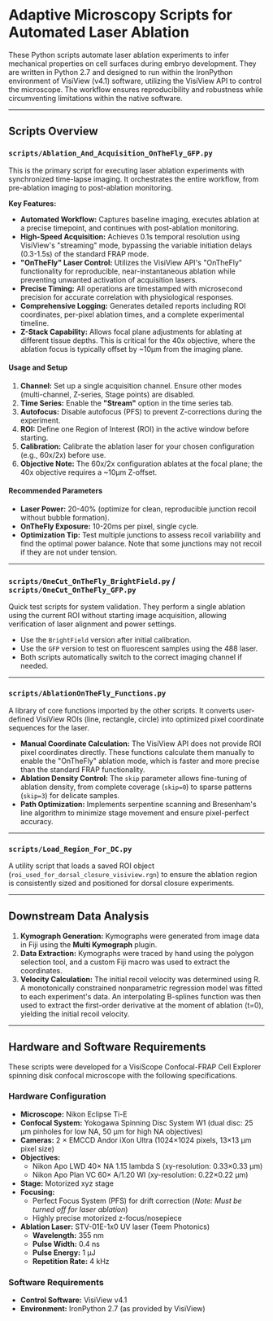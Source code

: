 # Adaptive Microscopy Scripts for Automated Laser Ablation

These Python scripts automate laser ablation experiments to infer mechanical properties on cell surfaces during embryo development. They are written in Python 2.7 and designed to run within the IronPython environment of VisiView (v4.1) software, utilizing the VisiView API to control the microscope. The workflow ensures reproducibility and robustness while circumventing limitations within the native software.

---

## Scripts Overview

### `scripts/Ablation_And_Acquisition_OnTheFly_GFP.py`
This is the primary script for executing laser ablation experiments with synchronized time-lapse imaging. It orchestrates the entire workflow, from pre-ablation imaging to post-ablation monitoring.

**Key Features:**
*   **Automated Workflow:** Captures baseline imaging, executes ablation at a precise timepoint, and continues with post-ablation monitoring.
*   **High-Speed Acquisition:** Achieves 0.1s temporal resolution using VisiView's "streaming" mode, bypassing the variable initiation delays (0.3-1.5s) of the standard FRAP mode.
*   **"OnTheFly" Laser Control:** Utilizes the VisiView API's "OnTheFly" functionality for reproducible, near-instantaneous ablation while preventing unwanted activation of acquisition lasers.
*   **Precise Timing:** All operations are timestamped with microsecond precision for accurate correlation with physiological responses.
*   **Comprehensive Logging:** Generates detailed reports including ROI coordinates, per-pixel ablation times, and a complete experimental timeline.
*   **Z-Stack Capability:** Allows focal plane adjustments for ablating at different tissue depths. This is critical for the 40x objective, where the ablation focus is typically offset by ~10µm from the imaging plane.

#### Usage and Setup
1.  **Channel:** Set up a single acquisition channel. Ensure other modes (multi-channel, Z-series, Stage points) are disabled.
2.  **Time Series:** Enable the **"Stream"** option in the time series tab.
3.  **Autofocus:** Disable autofocus (PFS) to prevent Z-corrections during the experiment.
4.  **ROI:** Define one Region of Interest (ROI) in the active window before starting.
5.  **Calibration:** Calibrate the ablation laser for your chosen configuration (e.g., 60x/2x) before use.
6.  **Objective Note:** The 60x/2x configuration ablates at the focal plane; the 40x objective requires a ~10µm Z-offset.

#### Recommended Parameters
*   **Laser Power:** 20-40% (optimize for clean, reproducible junction recoil without bubble formation).
*   **OnTheFly Exposure:** 10-20ms per pixel, single cycle.
*   **Optimization Tip:** Test multiple junctions to assess recoil variability and find the optimal power balance. Note that some junctions may not recoil if they are not under tension.

---

### `scripts/OneCut_OnTheFly_BrightField.py` / `scripts/OneCut_OnTheFly_GFP.py`
Quick test scripts for system validation. They perform a single ablation using the current ROI without starting image acquisition, allowing verification of laser alignment and power settings.
*   Use the `BrightField` version after initial calibration.
*   Use the `GFP` version to test on fluorescent samples using the 488 laser.
*   Both scripts automatically switch to the correct imaging channel if needed.

---

### `scripts/AblationOnTheFly_Functions.py`
A library of core functions imported by the other scripts. It converts user-defined VisiView ROIs (line, rectangle, circle) into optimized pixel coordinate sequences for the laser.

*   **Manual Coordinate Calculation:** The VisiView API does not provide ROI pixel coordinates directly. These functions calculate them manually to enable the "OnTheFly" ablation mode, which is faster and more precise than the standard FRAP functionality.
*   **Ablation Density Control:** The `skip` parameter allows fine-tuning of ablation density, from complete coverage (`skip=0`) to sparse patterns (`skip=3`) for delicate samples.
*   **Path Optimization:** Implements serpentine scanning and Bresenham's line algorithm to minimize stage movement and ensure pixel-perfect accuracy.

---

### `scripts/Load_Region_For_DC.py`
A utility script that loads a saved ROI object (`roi_used_for_dorsal_closure_visiview.rgn`) to ensure the ablation region is consistently sized and positioned for dorsal closure experiments.

---

## Downstream Data Analysis

1.  **Kymograph Generation:** Kymographs were generated from image data in Fiji using the **Multi Kymograph** plugin.
2.  **Data Extraction:** Kymographs were traced by hand using the polygon selection tool, and a custom Fiji macro was used to extract the coordinates.
3.  **Velocity Calculation:** The initial recoil velocity was determined using R. A monotonically constrained nonparametric regression model was fitted to each experiment's data. An interpolating B-splines function was then used to extract the first-order derivative at the moment of ablation (t=0), yielding the initial recoil velocity.

---

## Hardware and Software Requirements

These scripts were developed for a VisiScope Confocal-FRAP Cell Explorer spinning disk confocal microscope with the following specifications.

### Hardware Configuration
*   **Microscope:** Nikon Eclipse Ti-E
*   **Confocal System:** Yokogawa Spinning Disc System W1 (dual disc: 25 µm pinholes for low NA, 50 µm for high NA objectives)
*   **Cameras:** 2 × EMCCD Andor iXon Ultra (1024×1024 pixels, 13×13 μm pixel size)
*   **Objectives:**
    *   Nikon Apo LWD 40× NA 1.15 lambda S (xy-resolution: 0.33×0.33 µm)
    *   Nikon Apo Plan VC 60× A/1.20 WI (xy-resolution: 0.22×0.22 µm)
*   **Stage:** Motorized xyz stage
*   **Focusing:**
    *   Perfect Focus System (PFS) for drift correction (*Note: Must be turned off for laser ablation*)
    *   Highly precise motorized z-focus/nosepiece
*   **Ablation Laser:** STV-01E-1x0 UV laser (Teem Photonics)
    *   **Wavelength:** 355 nm
    *   **Pulse Width:** 0.4 ns
    *   **Pulse Energy:** 1 µJ
    *   **Repetition Rate:** 4 kHz

### Software Requirements
*   **Control Software:** VisiView v4.1
*   **Environment:** IronPython 2.7 (as provided by VisiView)
